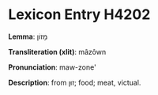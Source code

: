 # Lexicon Entry H4202

**Lemma**: מָזוֹן

**Transliteration (xlit)**: mâzôwn

**Pronunciation**: maw-zone'

**Description**:
from זוּן; food; meat, victual.
